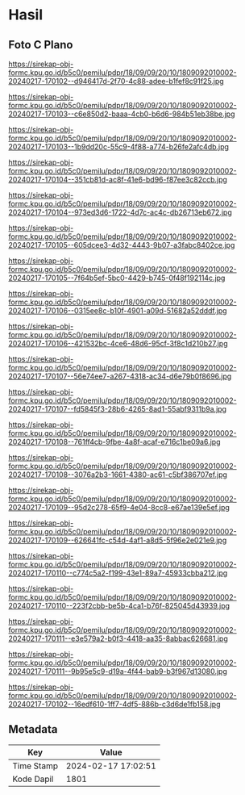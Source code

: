 # Hasil

## Foto C Plano

https://sirekap-obj-formc.kpu.go.id/b5c0/pemilu/pdpr/18/09/09/20/10/1809092010002-20240217-170102--d946417d-2f70-4c88-adee-b1fef8c91f25.jpg

https://sirekap-obj-formc.kpu.go.id/b5c0/pemilu/pdpr/18/09/09/20/10/1809092010002-20240217-170103--c6e850d2-baaa-4cb0-b6d6-984b51eb38be.jpg

https://sirekap-obj-formc.kpu.go.id/b5c0/pemilu/pdpr/18/09/09/20/10/1809092010002-20240217-170103--1b9dd20c-55c9-4f88-a774-b26fe2afc4db.jpg

https://sirekap-obj-formc.kpu.go.id/b5c0/pemilu/pdpr/18/09/09/20/10/1809092010002-20240217-170104--351cb81d-ac8f-41e6-bd96-f87ee3c82ccb.jpg

https://sirekap-obj-formc.kpu.go.id/b5c0/pemilu/pdpr/18/09/09/20/10/1809092010002-20240217-170104--973ed3d6-1722-4d7c-ac4c-db26713eb672.jpg

https://sirekap-obj-formc.kpu.go.id/b5c0/pemilu/pdpr/18/09/09/20/10/1809092010002-20240217-170105--605dcee3-4d32-4443-9b07-a3fabc8402ce.jpg

https://sirekap-obj-formc.kpu.go.id/b5c0/pemilu/pdpr/18/09/09/20/10/1809092010002-20240217-170105--7f64b5ef-5bc0-4429-b745-0f48f192114c.jpg

https://sirekap-obj-formc.kpu.go.id/b5c0/pemilu/pdpr/18/09/09/20/10/1809092010002-20240217-170106--0315ee8c-b10f-4901-a09d-51682a52dddf.jpg

https://sirekap-obj-formc.kpu.go.id/b5c0/pemilu/pdpr/18/09/09/20/10/1809092010002-20240217-170106--421532bc-4ce6-48d6-95cf-3f8c1d210b27.jpg

https://sirekap-obj-formc.kpu.go.id/b5c0/pemilu/pdpr/18/09/09/20/10/1809092010002-20240217-170107--56e74ee7-a267-4318-ac34-d6e79b0f8696.jpg

https://sirekap-obj-formc.kpu.go.id/b5c0/pemilu/pdpr/18/09/09/20/10/1809092010002-20240217-170107--fd5845f3-28b6-4265-8ad1-55abf9311b9a.jpg

https://sirekap-obj-formc.kpu.go.id/b5c0/pemilu/pdpr/18/09/09/20/10/1809092010002-20240217-170108--761ff4cb-9fbe-4a8f-acaf-e716c1be09a6.jpg

https://sirekap-obj-formc.kpu.go.id/b5c0/pemilu/pdpr/18/09/09/20/10/1809092010002-20240217-170108--3076a2b3-1661-4380-ac61-c5bf386707ef.jpg

https://sirekap-obj-formc.kpu.go.id/b5c0/pemilu/pdpr/18/09/09/20/10/1809092010002-20240217-170109--95d2c278-65f9-4e04-8cc8-e67ae139e5ef.jpg

https://sirekap-obj-formc.kpu.go.id/b5c0/pemilu/pdpr/18/09/09/20/10/1809092010002-20240217-170109--626641fc-c54d-4af1-a8d5-5f96e2e021e9.jpg

https://sirekap-obj-formc.kpu.go.id/b5c0/pemilu/pdpr/18/09/09/20/10/1809092010002-20240217-170110--c774c5a2-f199-43e1-89a7-45933cbba212.jpg

https://sirekap-obj-formc.kpu.go.id/b5c0/pemilu/pdpr/18/09/09/20/10/1809092010002-20240217-170110--223f2cbb-be5b-4ca1-b76f-825045d43939.jpg

https://sirekap-obj-formc.kpu.go.id/b5c0/pemilu/pdpr/18/09/09/20/10/1809092010002-20240217-170111--e3e579a2-b0f3-4418-aa35-8abbac626681.jpg

https://sirekap-obj-formc.kpu.go.id/b5c0/pemilu/pdpr/18/09/09/20/10/1809092010002-20240217-170111--9b95e5c9-d19a-4f44-bab9-b3f967d13080.jpg

https://sirekap-obj-formc.kpu.go.id/b5c0/pemilu/pdpr/18/09/09/20/10/1809092010002-20240217-170102--16edf610-1ff7-4df5-886b-c3d6de1fb158.jpg


## Metadata

| Key        | Value               |
| ---------- | ------------------- |
| Time Stamp | 2024-02-17 17:02:51 |
| Kode Dapil | 1801                |



